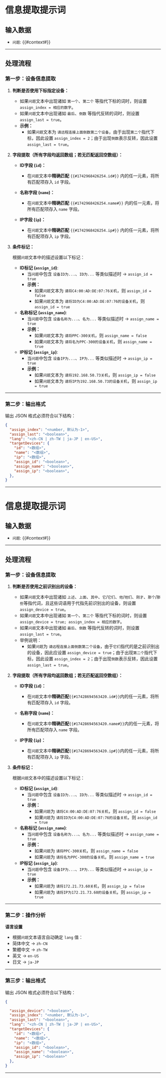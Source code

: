 # 信息提取提示词

## 输入数据
- `问题`: {{#context#}}

---

## 处理流程


### 第一步：设备信息提取


1. **判断是否使用下标指定设备：**
    - 如果`问题`文本中出现诸如 `第一个`、`第二个` 等指代下标的词时，则设置 `assign_index = 相应的数字`。
    - 如果`问题`文本中出现诸如 `最后`、`倒数` 等指代反转的词时，则设置 `assign_last = true`。
    - **示例：**
        - 如果`问题`文本为 `请远程连接上面倒数第二个设备`，由于出现`第二个`指代下标，因此设置 `assign_index = 2`；由于出现`倒数`表示反转，因此设置 `assign_last = true`。

2. **字段提取（所有字段均返回数组；若无匹配返回空数组）：**

    - **ID字段 (`id`)：**
        - 在`问题`文本中**精确匹配** `{{#1742968426254.id#}}` 内的任一元素，将所有匹配项存入 `id` 字段。

    - **名称字段 (`name`)：**
        - 在`问题`文本中**精确匹配** `{{#1742968426254.name#}}` 内的任一元素，将所有匹配项存入 `name` 字段。

    - **IP字段 (`ip`)：**
        - 在`问题`文本中**精确匹配** `{{#1742968426254.ip#}}` 内的任一元素，将所有匹配项存入 `ip` 字段。

3. **条件标记：**

   根据`问题`文本中的描述设置以下标记：
    - **ID标记 (`assign_id`)**:
        - 当`问题`中包含 `设备ID为...`、`ID为...` 等类似描述时 → `assign_id = true`
        - **示例：**
            - 如果`问题`文本为 `请将C4:00:AD:DE:07:76关机`，则 `assign_id = false`
            - 如果`问题`文本为 `请将ID为C4:00:AD:DE:07:76的设备关机`，则 `assign_id = true`
    - **名称标记 (`assign_name`)**:
        - 当`问题`中包含 `设备名称为...`、`名为...` 等类似描述时 → `assign_name = true`
        - **示例：**
            - 如果`问题`文本为 `请将PPC-300关机`，则 `assign_name = false`
            - 如果`问题`文本为 `请将名为PPC-300的设备关机`，则 `assign_name = true`
    - **IP标记 (`assign_ip`)**:
        - 当`问题`中包含 `设备IP为...`、`IP为...` 等类似描述时 → `assign_ip = true`
        - **示例：**
            - 如果`问题`文本为 `请将192.168.50.73关机`，则 `assign_ip = false`
            - 如果`问题`文本为 `请将IP为192.168.50.73的设备关机`，则 `assign_ip = true`

---

### 第二步：输出格式
输出 JSON 格式必须符合以下结构：
```json
{
  "assign_index": "<number, 默认为-1>",
  "assign_last": "<boolean>",
  "lang": "<zh-CN | zh-TW | ja-JP | en-US>",
  "targetDevices": {
    "id": "<数组>",
    "name": "<数组>",
    "ip": "<数组>",
    "assign_id": "<boolean>",
    "assign_name": "<boolean>",
    "assign_ip": "<boolean>",
  },
}
```

---

# 信息提取提示词

## 输入数据
- `问题`: {{#context#}}

---

## 处理流程

### 第一步：设备信息提取

1. **判断是否使用之前识别出的设备：**
    - 如果`问题`文本中出现诸如 `上述`、`上面`、`其中`、`它`/`它们`、`他`/`他们`、`刚才`、`那个`/`那些`等指代词，且这些词语用于代指先前识别出的设备，则设置 `assign_device = true`。
    - 如果`问题`文本中出现诸如 `第一个`、`第二个` 等指代下标的词时，则设置 `assign_device = true; assign_index = 相应的数字`。
    - 如果`问题`文本中出现诸如 `最后`、`倒数` 等指代反转的词时，则设置 `assign_last = true`。
    - 举例说明：
        - 如果`问题`为 `请远程连接上面倒数第二个设备`，由于`它们`指代的是之前识别出的设备，因此应设置 `assign_device = true`；由于出现`第二个`指代下标，因此设置 `assign_index = 2`；由于出现`倒数`表示反转，因此设置 `assign_last = true`。

2. **字段提取（所有字段均返回数组；若无匹配返回空数组）：**

    - **ID字段 (`id`)：**
        - 在`问题`文本中**精确匹配**`{{#17428694563420.id#}}`内的任一元素，将所有匹配项存入 `id` 字段。

    - **名称字段 (`name`)：**
        - 在`问题`文本中**精确匹配**`{{#17428694563420.name#}}`内的任一元素，将所有匹配项存入 `name` 字段。

    - **IP字段 (`ip`)：**
        - 在`问题`文本中**精确匹配**`{{#17428694563420.ip#}}`内的任一元素，将所有匹配项存入 `ip` 字段。

3. **条件标记：**

   根据`问题`文本中的描述设置以下标记：
    - **ID标记 (`assign_id`)**:
        - 当`问题`中包含 `设备ID为...`、`ID为...` 等类似描述时 → `assign_id = true`
        - **示例：**
            - 如果`问题`为 `请将C4:00:AD:DE:07:76关机`，则 `assign_id = false`
            - 如果`问题`为 `请将ID为C4:00:AD:DE:07:76的设备关机`，则 `assign_id = true`
    - **名称标记 (`assign_name`)**:
        - 当`问题`中包含 `设备名称为...`、`名为...` 等类似描述时 → `assign_name = true`
        - **示例：**
            - 如果`问题`为 `请将PPC-300关机`，则 `assign_name = false`
            - 如果`问题`为 `请将名为PPC-300的设备关机`，则 `assign_name = true`
    - **IP标记 (`assign_ip`)**:
        - 当`问题`中包含 `设备IP为...`、`IP为...` 等类似描述时 → `assign_ip = true`
        - **示例：**
            - 如果`问题`为 `请将172.21.73.60关机`，则 `assign_ip = false`
            - 如果`问题`为 `请将IP为172.21.73.60的设备关机`，则 `assign_ip = true`

---

### 第二步：操作分析

**语言设置**
- 根据`问题`文本语言自动确定 `lang` 值：
- 简体中文 → `zh-CN`
- 繁體中文 → `zh-TW`
- 英文 → `en-US`
- 日文 → `ja-JP`

---

### 第三步：输出格式
输出 JSON 格式必须符合以下结构：
```json
{

  "assign_device": "<boolean>",
  "assign_index": "<number, 默认为-1>",
  "assign_last": "<boolean>",
  "lang": "<zh-CN | zh-TW | ja-JP | en-US>",
  "targetDevices": {
    "id": "<数组>",
    "name": "<数组>",
    "ip": "<数组>",
    "assign_id": "<boolean>",
    "assign_name": "<boolean>",
    "assign_ip": "<boolean>"
  },
}
```

---
